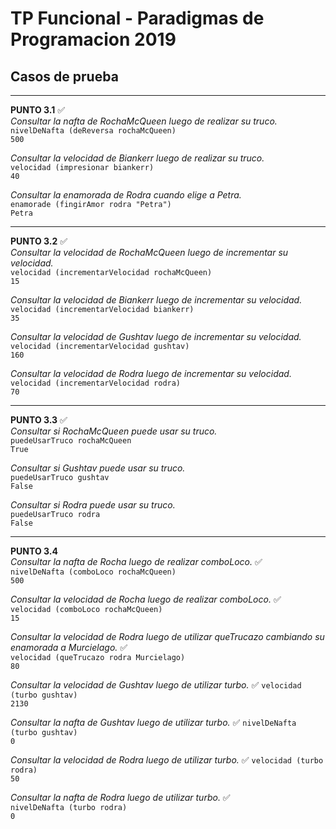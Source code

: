 TP Funcional - Paradigmas de Programacion 2019
==============================================

## Casos de prueba

----------------------------------------------
**PUNTO 3.1** ✅  
_Consultar la nafta de RochaMcQueen luego de realizar su truco._  
`nivelDeNafta (deReversa rochaMcQueen)`  
`500`  

_Consultar la velocidad de Biankerr luego de realizar su truco._  
`velocidad (impresionar biankerr)`  
`40`  

_Consultar la enamorada de Rodra cuando elige a Petra._  
`enamorade (fingirAmor rodra "Petra")`  
`Petra`  

----------------------------------------------
**PUNTO 3.2** ✅  
_Consultar la velocidad de RochaMcQueen luego de incrementar su velocidad._  
`velocidad (incrementarVelocidad rochaMcQueen)`  
`15`  

_Consultar la velocidad de Biankerr luego de incrementar su velocidad._  
`velocidad (incrementarVelocidad biankerr)`  
`35`  

_Consultar la velocidad de Gushtav luego de incrementar su velocidad._  
`velocidad (incrementarVelocidad gushtav)`   
`160`  

_Consultar la velocidad de Rodra luego de incrementar su velocidad._  
`velocidad (incrementarVelocidad rodra)`  
`70`  

----------------------------------------------
**PUNTO 3.3** ✅  
_Consultar si RochaMcQueen puede usar su truco._  
`puedeUsarTruco rochaMcQueen`  
`True`  

_Consultar si Gushtav puede usar su truco._  
`puedeUsarTruco gushtav`  
`False`  

_Consultar si Rodra puede usar su truco._  
`puedeUsarTruco rodra`  
`False`  

----------------------------------------------
**PUNTO 3.4**  
_Consultar la nafta de Rocha luego de realizar comboLoco._ ✅  
`nivelDeNafta (comboLoco rochaMcQueen)`  
`500`  

_Consultar la velocidad de Rocha luego de realizar comboLoco._ ✅  
`velocidad (comboLoco rochaMcQueen)`  
`15`  

_Consultar la velocidad de Rodra luego de utilizar queTrucazo cambiando su enamorada a Murcielago._ ✅  
`velocidad (queTrucazo rodra Murcielago)`  
`80`  

_Consultar la velocidad de Gushtav luego de utilizar turbo._   ✅
`velocidad (turbo gushtav)`  
`2130`  

_Consultar la nafta de Gushtav luego de utilizar turbo._   ✅ 
`nivelDeNafta (turbo gushtav)`  
`0`  

_Consultar la velocidad de Rodra luego de utilizar turbo._  ✅ 
`velocidad (turbo rodra)`  
`50`  

_Consultar la nafta de Rodra luego de utilizar turbo._ ✅  
`nivelDeNafta (turbo rodra)`  
`0`  
